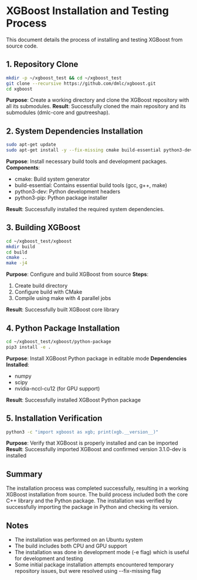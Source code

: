 # XGBoost Installation and Testing Process

This document details the process of installing and testing XGBoost from source code.

## 1. Repository Clone

```bash
mkdir -p ~/xgboost_test && cd ~/xgboost_test
git clone --recursive https://github.com/dmlc/xgboost.git
cd xgboost
```

**Purpose**: Create a working directory and clone the XGBoost repository with all its submodules.
**Result**: Successfully cloned the main repository and its submodules (dmlc-core and gputreeshap).

## 2. System Dependencies Installation

```bash
sudo apt-get update
sudo apt-get install -y --fix-missing cmake build-essential python3-dev python3-pip
```

**Purpose**: Install necessary build tools and development packages.
**Components**:
- cmake: Build system generator
- build-essential: Contains essential build tools (gcc, g++, make)
- python3-dev: Python development headers
- python3-pip: Python package installer

**Result**: Successfully installed the required system dependencies.

## 3. Building XGBoost

```bash
cd ~/xgboost_test/xgboost
mkdir build
cd build
cmake ..
make -j4
```

**Purpose**: Configure and build XGBoost from source
**Steps**:
1. Create build directory
2. Configure build with CMake
3. Compile using make with 4 parallel jobs

**Result**: Successfully built XGBoost core library

## 4. Python Package Installation

```bash
cd ~/xgboost_test/xgboost/python-package
pip3 install -e .
```

**Purpose**: Install XGBoost Python package in editable mode
**Dependencies Installed**:
- numpy
- scipy
- nvidia-nccl-cu12 (for GPU support)

**Result**: Successfully installed XGBoost Python package

## 5. Installation Verification

```bash
python3 -c "import xgboost as xgb; print(xgb.__version__)"
```

**Purpose**: Verify that XGBoost is properly installed and can be imported
**Result**: Successfully imported XGBoost and confirmed version 3.1.0-dev is installed

## Summary

The installation process was completed successfully, resulting in a working XGBoost installation from source. The build process included both the core C++ library and the Python package. The installation was verified by successfully importing the package in Python and checking its version.

## Notes

- The installation was performed on an Ubuntu system
- The build includes both CPU and GPU support
- The installation was done in development mode (-e flag) which is useful for development and testing
- Some initial package installation attempts encountered temporary repository issues, but were resolved using --fix-missing flag
